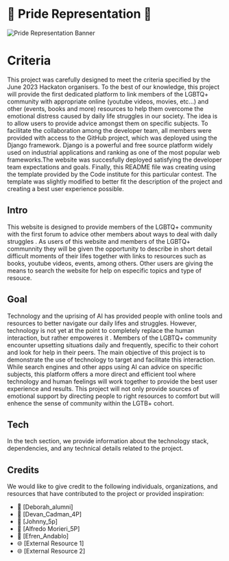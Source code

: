 # 🌈 Pride Representation 🥳
![Pride Representation Banner](https://res.cloudinary.com/djdefbnij/image/upload/v1685616402/pride2023banner_s33wvv.jpg)


# Criteria
This project was carefully designed to meet the criteria specified by the June 2023 Hackaton organisers.
To the best of our knowledge, this project will provide the first dedicated platform to link members of the LGBTQ+ community with appropriate online (youtube videos,  movies, etc...) and other (events, books and more) resources to help them overcome the emotional distress caused by daily life struggles in our society. The idea is to allow users to provide advice amongst them on specific subjects.
To facilitate the collaboration among the developer team, all members were provided with access to the GitHub project, which was deployed using the Django framework.  Django is a powerful and free source platform widely used on industrial applications and ranking as one of the most popular web frameworks.The website was succesfully  deployed satisfying the developer team expectations and goals.
Finally, this README file was creating using the template provided by the Code institute for this particular contest. The template was slightly modified to better fit  the description of the project and creating a best user experience possible. 

## Intro
This website is designed to provide members of the LGBTQ+ community with the first forum to advice other members about ways to deal with daily struggles . 
As users of this website and members of the LGBTQ+ communnity they will be given the opportunity to describe in short detail difficult moments of their lifes together with links to resources such as books, youtube videos, events, among others. Other users are giving the means to search the website for help on especific topics and type of resouce.

## Goal
Technology and the uprising of AI has provided people with online tools and resources to better navigate our daily lifes and struggles. However, technology is not yet at the point to completely replace the human interaction, but rather empoweres it . Members of the LGBTQ+ community encounter upsetting situations daily and frequently, specific to their cohort and look for help in their peers. The main objective of this project is to demonstrate the use of technology to target and facilitate this interaction. While search engines and other apps using AI can advice on specific subjects, this platform offers a more direct and efficient tool where technology and human feelings will work together to provide the best user experience and results.
This project will not only provide sources of emotional support by directing people to right resources to comfort but will enhence the sense of community within the LGTB+ cohort.

## Tech
In the tech section, we provide information about the technology stack, dependencies, and any technical details related to the project.

## Credits
We would like to give credit to the following individuals, organizations, and resources that have contributed to the project or provided inspiration:
- 🙌 [Deborah_alumni]
- 🙌 [Devan_Cadman_4P]
- 🙌 [Johnny_5p]
- 🙌 [Alfredo Morieri_5P]
- 🙌 [Efren_Andablo]
- 🌐 [External Resource 1]
- 🌐 [External Resource 2]
